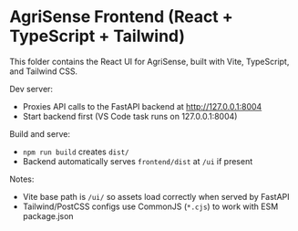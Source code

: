# AgriSense Frontend (React + TypeScript + Tailwind)

This folder contains the React UI for AgriSense, built with Vite, TypeScript, and Tailwind CSS.

Dev server:
- Proxies API calls to the FastAPI backend at http://127.0.0.1:8004
- Start backend first (VS Code task runs on 127.0.0.1:8004)

Build and serve:
- `npm run build` creates `dist/`
- Backend automatically serves `frontend/dist` at `/ui` if present

Notes:
- Vite base path is `/ui/` so assets load correctly when served by FastAPI
- Tailwind/PostCSS configs use CommonJS (`*.cjs`) to work with ESM package.json